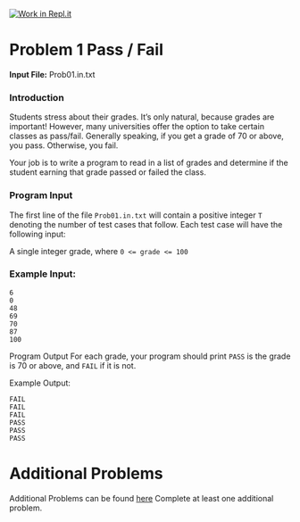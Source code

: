 [![Work in Repl.it](https://classroom.github.com/assets/work-in-replit-14baed9a392b3a25080506f3b7b6d57f295ec2978f6f33ec97e36a161684cbe9.svg)](https://classroom.github.com/online_ide?assignment_repo_id=4844357&assignment_repo_type=AssignmentRepo)
# Problem 1 Pass / Fail

**Input File:**  Prob01.in.txt

### Introduction

Students stress about their grades.  It’s only natural, because grades are important!  However, many universities offer the option to take certain classes as pass/fail.  Generally speaking, if you get a grade of 70 or above, you pass.  Otherwise, you fail.

Your job is to write a program to read in a list of grades and determine if the student earning that grade passed or failed the class.

### Program Input

The first line of the file `Prob01.in.txt` will contain a positive integer `T` denoting the number of test cases that follow.  Each test case will have the following input:

A single integer grade, where `0 <= grade <= 100`

### Example Input:
```
6
0
48
69
70
87
100
```

Program Output
For each grade, your program should print `PASS` is the grade is 70 or above, and `FAIL` if it is not.

Example Output:
```
FAIL
FAIL
FAIL
PASS
PASS
PASS
```

# Additional Problems
Additional Problems can be found [here]( https://docs.google.com/document/d/130f3nNFk4vZYNPH2oXpD-SXZfKgtPnpTd-UEYPrdir4/edit?usp=sharing)
Complete at least one additional problem.